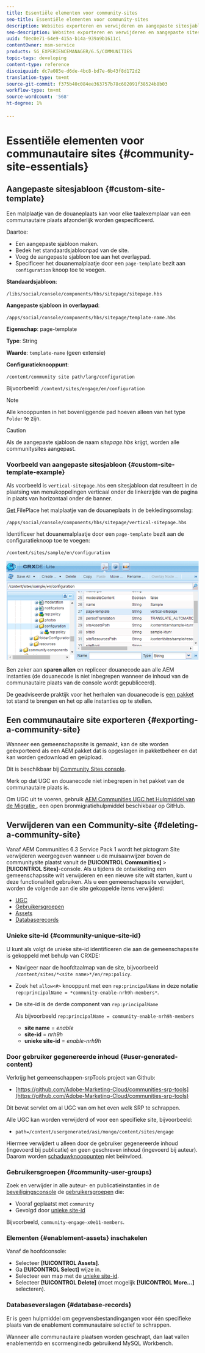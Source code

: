 ```yaml
---
title: Essentiële elementen voor community-sites
seo-title: Essentiële elementen voor community-sites
description: Websites exporteren en verwijderen en aangepaste sitesjablonen maken
seo-description: Websites exporteren en verwijderen en aangepaste sitesjablonen maken
uuid: f0ec0e71-64e9-415a-b14a-939a9b1611c1
contentOwner: msm-service
products: SG_EXPERIENCEMANAGER/6.5/COMMUNITIES
topic-tags: developing
content-type: reference
discoiquuid: dc7a085e-d6de-4bc8-bd7e-6b43f8d172d2
translation-type: tm+mt
source-git-commit: f375b40c084ee363757b78c602091f38524b8b03
workflow-type: tm+mt
source-wordcount: '568'
ht-degree: 1%

---
```



# Essentiële elementen voor communautaire sites {#community-site-essentials}

## Aangepaste sitesjabloon {#custom-site-template}

Een malplaatje van de douaneplaats kan voor elke taalexemplaar van een communautaire plaats afzonderlijk worden gespecificeerd.

Daartoe:

* Een aangepaste sjabloon maken.
* Bedek het standaardsjabloonpad van de site.
* Voeg de aangepaste sjabloon toe aan het overlaypad.
* Specificeer het douanemalplaatje door een `page-template` bezit aan `configuration` knoop toe te voegen.

**Standaardsjabloon**:

`/libs/social/console/components/hbs/sitepage/sitepage.hbs`

**Aangepaste sjabloon in overlaypad**:

`/apps/social/console/components/hbs/sitepage/template-name.hbs`

**Eigenschap**: page-template

**Type**: String

**Waarde**:  `template-name` (geen extensie)

**Configuratieknooppunt**:

`/content/community site path/lang/configuration`

Bijvoorbeeld: `/content/sites/engage/en/configuration`

>[!NOTE]
>
>Alle knooppunten in het bovenliggende pad hoeven alleen van het type `Folder` te zijn.

>[!CAUTION]
>
>Als de aangepaste sjabloon de naam *sitepage.hbs* krijgt, worden alle communitysites aangepast.

### Voorbeeld van aangepaste sitesjabloon {#custom-site-template-example}

Als voorbeeld is `vertical-sitepage.hbs` een sitesjabloon dat resulteert in de plaatsing van menukoppelingen verticaal onder de linkerzijde van de pagina in plaats van horizontaal onder de banner.

[Get ](assets/vertical-sitepage.hbs)
FilePlace het malplaatje van de douaneplaats in de bekledingsomslag:

`/apps/social/console/components/hbs/sitepage/vertical-sitepage.hbs`

Identificeer het douanemalplaatje door een `page-template` bezit aan de configuratieknoop toe te voegen:

`/content/sites/sample/en/configuration`

![crxde-siteconfiguration](assets/crxde-siteconfiguration.png)

Ben zeker aan **sparen allen** en repliceer douanecode aan alle AEM instanties (de douanecode is niet inbegrepen wanneer de inhoud van de communautaire plaats van de console wordt gepubliceerd).

De geadviseerde praktijk voor het herhalen van douanecode is [een pakket ](../../help/sites-administering/package-manager.md#creating-a-new-package) tot stand te brengen en het op alle instanties op te stellen.

## Een communautaire site exporteren {#exporting-a-community-site}

Wanneer een gemeenschapssite is gemaakt, kan de site worden geëxporteerd als een AEM pakket dat is opgeslagen in pakketbeheer en dat kan worden gedownload en geüpload.

Dit is beschikbaar bij [Community Sites console](sites-console.md#exporting-the-site).

Merk op dat UGC en douanecode niet inbegrepen in het pakket van de communautaire plaats is.

Om UGC uit te voeren, gebruik [AEM Communities UGC het Hulpmiddel van de Migratie ](https://github.com/Adobe-Marketing-Cloud/communities-ugc-migration), een open bronmigratiehulpmiddel beschikbaar op GitHub.

## Verwijderen van een Community-site {#deleting-a-community-site}

Vanaf AEM Communities 6.3 Service Pack 1 wordt het pictogram Site verwijderen weergegeven wanneer u de muisaanwijzer boven de communitysite plaatst vanuit de **[!UICONTROL Communities]** > **[!UICONTROL Sites]**-console. Als u tijdens de ontwikkeling een gemeenschapssite wilt verwijderen en een nieuwe site wilt starten, kunt u deze functionaliteit gebruiken. Als u een gemeenschapssite verwijdert, worden de volgende aan die site gekoppelde items verwijderd:

* [UGC](#user-generated-content)
* [Gebruikersgroepen](#community-user-groups)
* [Assets](#enablement-assets)
* [Databaserecords](#database-records)

### Unieke site-id {#community-unique-site-id}

U kunt als volgt de unieke site-id identificeren die aan de gemeenschapssite is gekoppeld met behulp van CRXDE:

* Navigeer naar de hoofdtaalmap van de site, bijvoorbeeld `/content/sites/*<site name>*/en/rep:policy`.

* Zoek het `allow<#>` knooppunt met een `rep:principalName` in deze notatie `rep:principalName = *community-enable-nrh9h-members*`.

* De site-id is de derde component van `rep:principalName`

   Als bijvoorbeeld `rep:principalName = community-enable-nrh9h-members`

   * **site name** =  *enable*
   * **site-id** =  *nrh9h*
   * **unieke site-id** =  *enable-nrh9h*

### Door gebruiker gegenereerde inhoud {#user-generated-content}

Verkrijg het gemeenschappen-srpTools project van Github:

* [https://github.com/Adobe-Marketing-Cloud/communities-srp-tools](https://github.com/Adobe-Marketing-Cloud/communities-srp-tools)

Dit bevat servlet om al UGC van om het even welk SRP te schrappen.

Alle UGC kan worden verwijderd of voor een specifieke site, bijvoorbeeld:

* `path=/content/usergenerated/asi/mongo/content/sites/engage`

Hiermee verwijdert u alleen door de gebruiker gegenereerde inhoud (ingevoerd bij publicatie) en geen geschreven inhoud (ingevoerd bij auteur). Daarom worden [schaduwknooppunten](srp.md#shadownodes) niet beïnvloed.

### Gebruikersgroepen {#community-user-groups}

Zoek en verwijder in alle auteur- en publicatieinstanties in de [beveiligingsconsole](../../help/sites-administering/security.md) de [gebruikersgroepen](users.md) die:

* Vooraf geplaatst met `community`
* Gevolgd door [unieke site-id](#community-unique-site-id)

Bijvoorbeeld, `community-engage-x0e11-members`.

### Elementen {#enablement-assets} inschakelen

Vanaf de hoofdconsole:

* Selecteer **[!UICONTROL Assets]**.
* Ga **[!UICONTROL Select]** wijze in.
* Selecteer een map met de [unieke site-id](#community-unique-site-id).
* Selecteer **[!UICONTROL Delete]** (moet mogelijk **[!UICONTROL More...]** selecteren).

### Databaseverslagen {#database-records}

Er is geen hulpmiddel om gegevensbestandingangen voor één specifieke plaats van de enablement communautaire selectief te schrappen.

Wanneer alle communautaire plaatsen worden geschrapt, dan laat vallen enablementdb en scormenginedb gebruikend MySQL Workbench.
